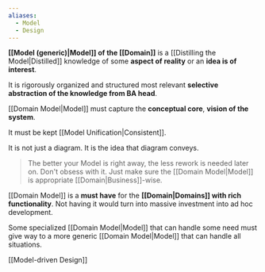 ```yaml
---
aliases:
  - Model
  - Design
---
```

**[[Model (generic)|Model]] of the [[Domain]]** is a [[Distilling the Model|Distilled]] knowledge of some **aspect of reality** or an **idea is of interest**.

It is rigorously organized and structured most relevant **selective abstraction of the knowledge from BA head**. 

[[Domain Model|Model]] must capture the **conceptual core**, **vision of the system**.

It must be kept [[Model Unification|Consistent]].

It is not just a diagram. It is the idea that diagram conveys.

> The better your Model is right away, the less rework is needed later on. Don't obsess with it. Just make sure the [[Domain Model|Model]] is appropriate [[Domain|Business]]-wise.

[[Domain Model]] is a **must have** for the **[[Domain|Domains]] with rich functionality**. Not having it would turn into massive investment into ad hoc development.

Some specialized [[Domain Model|Model]] that can handle some need must give way to a more generic [[Domain Model|Model]] that can handle all situations.

[[Model-driven Design]]
